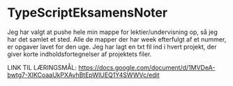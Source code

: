 # TypeScriptEksamensNoter

Jeg har valgt at pushe hele min mappe for lektier/undervisning op, så jeg har det samlet et sted.
Alle de mapper der har week efterfulgt af et nummer, er opgaver lavet for den uge.
Jeg har lagt en txt fil ind i hvert projekt, der giver korte indholdsfortegnelser af projektets filer.

LINK TIL LÆRINGSMÅL:
https://docs.google.com/document/d/1MVDeA-bwtg7-XIKCoaaUkPXAyhBtEpWIUEQ1Y4SWWVc/edit 
